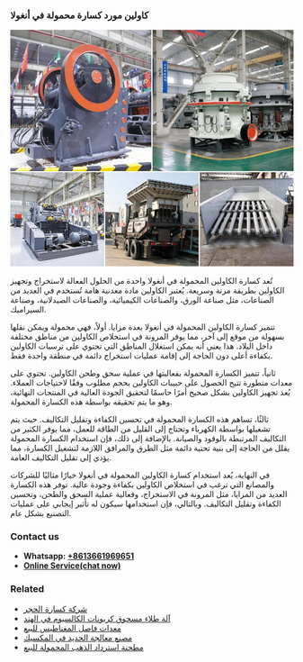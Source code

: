 <h3>كاولين مورد كسارة محمولة في أنغولا</h3><img src='1701852595.jpg' alt=''><p>تُعد كسارة الكاولين المحمولة في أنغولا واحدة من الحلول الفعالة لاستخراج وتجهيز الكاولين بطريقة مرنة وسريعة. يُعتبر الكاولين مادة معدنية هامة تُستخدم في العديد من الصناعات، مثل صناعة الورق، والصناعات الكيميائية، والصناعات الصيدلانية، وصناعة السيراميك.</p><p>تتميز كسارة الكاولين المحمولة في أنغولا بعدة مزايا. أولاً، فهي محمولة ويمكن نقلها بسهولة من موقع إلى آخر، مما يوفر المرونة في استخلاص الكاولين من مناطق مختلفة داخل البلاد. هذا يعني أنه يمكن استغلال المناطق التي تحتوي على ترسبات الكاولين بكفاءة أعلى دون الحاجة إلى إقامة عمليات استخراج دائمة في منطقة واحدة فقط.</p><p>ثانياً، تتميز الكسارة المحمولة بفعاليتها في عملية سحق وطحن الكاولين. تحتوي على معدات متطورة تتيح الحصول على حبيبات الكاولين بحجم مطلوب وفقًا لاحتياجات العملاء. يُعد تجهيز الكاولين بشكل صحيح أمرًا حاسمًا لتحقيق الجودة العالية في المنتجات النهائية، وهو ما يتم تحقيقه بواسطة هذه الكسارة المحمولة.</p><p>ثالثًا، تساهم هذه الكسارة المحمولة في تحسين الكفاءة وتقليل التكاليف. حيث يتم تشغيلها بواسطة الكهرباء وتحتاج إلى القليل من الطاقة للعمل، مما يوفر الكثير من التكاليف المرتبطة بالوقود والصيانة. بالإضافة إلى ذلك، فإن استخدام الكسارة المحمولة يقلل من الحاجة إلى بنية تحتية دائمة مثل الطرق والمرافق اللازمة لتشغيل الكسارة، مما يؤدي إلى تقليل التكاليف العامة.</p><p>في النهاية، يُعد استخدام كسارة الكاولين المحمولة في أنغولا خيارًا مثاليًا للشركات والمصانع التي ترغب في استخلاص الكاولين بكفاءة وجودة عالية. توفر هذه الكسارة العديد من المزايا، مثل المرونة في الاستخراج، وفعالية عملية السحق والطحن، وتحسين الكفاءة وتقليل التكاليف. وبالتالي، فإن استخدامها سيكون له تأثير إيجابي على عمليات التصنيع بشكل عام.</p><h3>Contact us</h3><ul><li><strong>Whatsapp:&nbsp;<a href="https://wa.me/8613661969651">+8613661969651</a></strong></li><li><a href="https://swt.shibang-china.com/?git&amp;zhl&amp;كاولين مورد كسارة محمولة في أنغولا"><strong>Online Service(chat now)</strong></a></li></ul><h3>Related</h3><ul><li><a href='شركة كسارة الحجر.md'>شركة كسارة الحجر</a></li><li><a href='آلة طلاء مسحوق كربونات الكالسيوم في الهند.md'>آلة طلاء مسحوق كربونات الكالسيوم في الهند</a></li><li><a href='معدات فاصل المغناطيس للبيع.md'>معدات فاصل المغناطيس للبيع</a></li><li><a href='مصنع معالجة الحديد في المكسيك.md'>مصنع معالجة الحديد في المكسيك</a></li><li><a href='مطحنة استرداد الذهب المحمولة للبيع.md'>مطحنة استرداد الذهب المحمولة للبيع</a></li></ul>